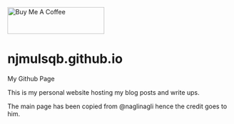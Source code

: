 <a href="https://www.buymeacoffee.com/njmulsqb" target="_blank"><img src="https://cdn.buymeacoffee.com/buttons/v2/default-violet.png" alt="Buy Me A Coffee" style="height: 60px !important;width: 217px !important;" ></a>

# njmulsqb.github.io
My Github Page


This is my personal website hosting my blog posts and write ups.

The main page has been copied from @naglinagli hence the credit goes to him.
